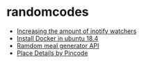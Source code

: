 # randomcodes

- [Increasing the amount of inotify watchers](https://github.com/guard/listen/wiki/Increasing-the-amount-of-inotify-watchers)
- [Install Docker in ubuntu 18.4](https://github.com/vipulkumarsviit/randomcodes/blob/master/install_docker.md)
- [Ramdom meal generator API](https://www.themealdb.com/api/json/v1/1/random.php)
- [Place Details by Pincode](https://api.postalpincode.in/pincode/560017)
